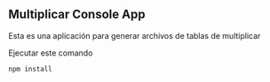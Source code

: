 

## Multiplicar  Console App

Esta es una aplicación para generar archivos de tablas de multiplicar

Ejecutar este comando

```
npm install
```
